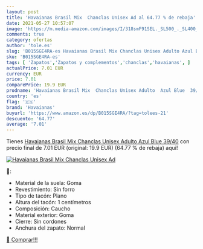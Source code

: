 ```yaml
---
layout: post
title: 'Havaianas Brasil Mix  Chanclas Unisex Ad al 64.77 % de rebaja'
date: 2021-05-27 10:57:07
image: 'https://m.media-amazon.com/images/I/318smF91SEL._SL500_._SL400_.jpg'
comments: true
category: ofertas
author: 'tole.es'
slug: 'B015SGE4RA-es Havaianas Brasil Mix Chanclas Unisex Adulto Azul Blue 39/40'
sku: 'B015SGE4RA-es'
tags: [ 'Zapatos','Zapatos y complementos','chanclas','havaianas', ]
actualPrice: 7.01 EUR
currency: EUR
price: 7.01
comparePrice: 19.9 EUR
prodname: 'Havaianas Brasil Mix  Chanclas Unisex Adulto  Azul Blue  39/40'
country: 'es'
flag: '🇪🇸'
brand: 'Havaianas'
buyurl: 'https://www.amazon.es/dp/B015SGE4RA/?tag=tolees-21'
descuento: '64.77'
average: '7.01'
---
```


Tienes [Havaianas Brasil Mix  Chanclas Unisex Adulto  Azul Blue  39/40](https://www.amazon.es/dp/B015SGE4RA/?tag=tolees-21) con precio final de  7.01 EUR (original: 19.9 EUR) (64.77 %  de rebaja) aqui!

[![Havaianas Brasil Mix  Chanclas Unisex Ad](https://m.media-amazon.com/images/I/318smF91SEL._SL500_._SL400_.jpg)](https://www.amazon.es/dp/B015SGE4RA/?tag=tolees-21)

🔎:

- Material de la suela: Goma
- Revestimiento: Sin forro
- Tipo de tacón: Plano
- Altura del tacón: 1 centímetros
- Composición: Caucho
- Material exterior: Goma
- Cierre: Sin cordones
- Anchura del zapato: Normal

[🛒 Comprar!!!](https://www.amazon.es/dp/B015SGE4RA/?tag=tolees-21)
